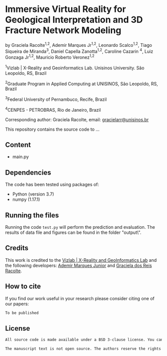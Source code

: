 # Immersive Virtual Reality for Geological Interpretation and 3D Fracture Network Modeling

by Graciela Racolte<sup>1,2</sup>, Ademir Marques Jr<sup>1,2</sup>, Leonardo Scalco<sup>1,2</sup>, Tiago Siqueira de Miranda<sup>3</sup>, Daniel Capella Zanotta<sup>1,2</sup>, Caroline Cazarin <sup>4</sup>, Luiz Gonzaga Jr<sup>1,2</sup>, Mauricio Roberto Veronez<sup>1,2</sup>

<sup>1</sup>Vizlab | X-Reality and Geoinformatics Lab. Unisinos University. São Leopoldo, RS, Brazil
  
<sup>2</sup>Graduate Program in Applied Computing at UNISINOS, São Leopoldo, RS, Brazil

<sup>3</sup>Federal University of Pernambuco, Recife, Brazil
  
<sup>4</sup>CENPES - PETROBRAS, Rio de Janeiro, Brazil
  


Corresponding author: Graciela Racolte, email: gracielarr@unisinos.br


This repository contains the source code to ... 

## Content
- main.py

## Dependencies
The code has been tested using packages of:  
- Python (version 3.7)
- numpy (1.17.1)


## Running the files
Running the code `test.py` will perform the prediction and evaluation. The results of data file and figures can be found in the folder "output\\". 


## Credits	
This work is credited to the [Vizlab | X-Reality and GeoInformatics Lab](http://vizlab.unisinos.br/) and the following developers:	[Ademir Marques Junior](https://www.researchgate.net/profile/Ademir_Junior) and [Graciela dos Reis Racolte](https://www.researchgate.net/profile/Graciela-Racolte).


## How to cite

If you find our work useful in your research please consider citing one of our papers:

```bash
To be published
```


## License

```bash
All source code is made available under a BSD 3-clause license. You can freely use and modify the code, without warranty, so long as you provide attribution to the authors. See LICENSE.md for the full license text.

The manuscript text is not open source. The authors reserve the rights to the article content, which is currently submitted for publication in the Computers & Geosciences.
```

